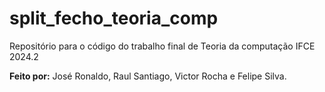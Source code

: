 # split_fecho_teoria_comp
Repositório para o código do trabalho final de Teoria da computação IFCE 2024.2

**Feito por:**
José Ronaldo, Raul Santiago, Victor Rocha e Felipe Silva.
